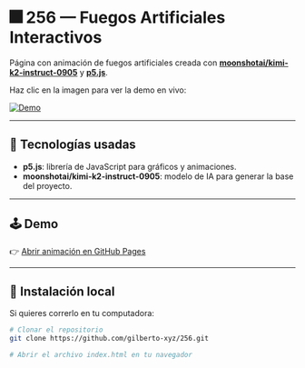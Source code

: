 # 🎆 256 — Fuegos Artificiales Interactivos

Página con animación de fuegos artificiales creada con **[moonshotai/kimi-k2-instruct-0905](https://huggingface.co/moonshotai/kimi-k2-instruct-0905)** y **[p5.js](https://p5js.org/)**.  

Haz clic en la imagen para ver la demo en vivo:  

[![Demo](https://i.imgur.com/geEdNUA.png)](https://gilberto-xyz.github.io/256/)

---

## 🚀 Tecnologías usadas
- **p5.js**: librería de JavaScript para gráficos y animaciones.
- **moonshotai/kimi-k2-instruct-0905**: modelo de IA para generar la base del proyecto.

---

## 🕹️ Demo
👉 [Abrir animación en GitHub Pages](https://gilberto-xyz.github.io/256/)

---

## 📂 Instalación local
Si quieres correrlo en tu computadora:  

```bash
# Clonar el repositorio
git clone https://github.com/gilberto-xyz/256.git

# Abrir el archivo index.html en tu navegador
